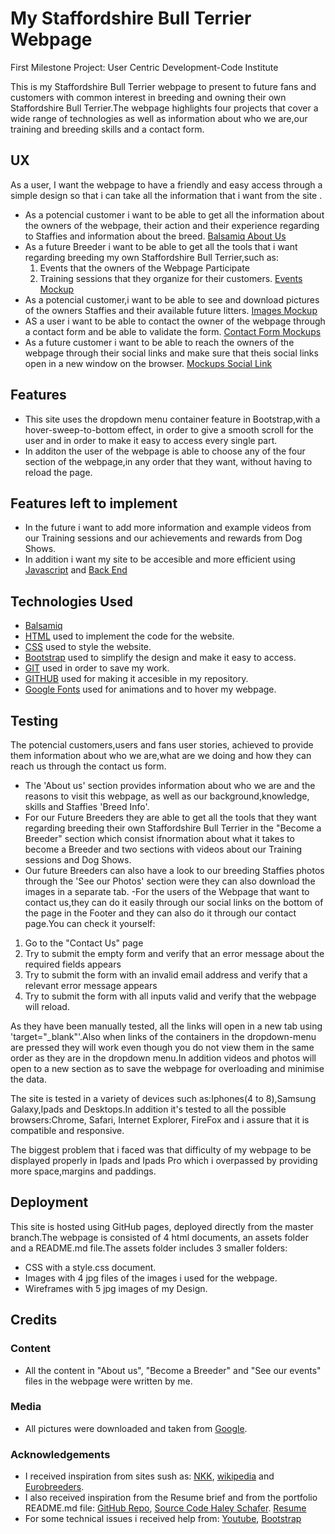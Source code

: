# My Staffordshire Bull Terrier Webpage

First Milestone Project: User Centric Development-Code Institute

This is my Staffordshire Bull Terrier webpage to present to future fans and customers with common interest in breeding and owning their own Staffordshire Bull Terrier.The webpage highlights four projects that cover a wide range of technologies as well as information about who we are,our training and breeding skills and a contact form.

## UX

As a user, I want the webpage to have a friendly and easy access through a simple design so that i can take all the information that i want from the site .
- As a potencial customer i want to be able to get all the information about the owners of the webpage, their action and their experience regarding to Staffies and information about the breed. [Balsamiq About Us](https://balsamiq.cloud/su4533x/pszdby4/r2278) 
- As a future Breeder i want to be able to get all the tools that i want regarding breeding my own Staffordshire Bull Terrier,such as: 
   1. Events that the owners of the Webpage Participate
   2. Training sessions that they organize for their customers. [Events Mockup](https://balsamiq.cloud/su4533x/pszdby4/r4F20)
- As a potencial customer,i want  to be able to see and download pictures of the owners Staffies and their available future litters. [Images Mockup](https://balsamiq.cloud/su4533x/pszdby4/r798C)
- AS a user i want to be able to contact the owner of the webpage through a contact form and be able to validate the form. [Contact Form Mockups](https://balsamiq.cloud/su4533x/pszdby4/r2B16)
- As a future customer i want to be able to reach the owners of the webpage through their social links and make sure that theis social links open in a new window on the browser. [Mockups Social Link](https://balsamiq.cloud/su4533x/pszdby4/rC946)
## Features

- This site uses the dropdown menu container feature in Bootstrap,with a hover-sweep-to-bottom effect, in order to give a smooth scroll for the user and in order to make it easy to access every single part. 
- In additon the user of the webpage is able to choose any of the four section of the webpage,in any order that they want, without having to reload the page.


## Features left to implement

- In the future i want to add more information and example videos from our Training sessions and our achievements and rewards from Dog Shows.
- In addition i want my site to be accesible and more efficient using [Javascript](https://no.wikipedia.org/wiki/JavaScript) and [Back End](https://en.wikipedia.org/wiki/Back_end)

## Technologies Used
- [Balsamiq](https://balsamiq.cloud/su4533x/pszdby4/r4F20)
- [HTML](https://no.wikipedia.org/wiki/HTML) used to implement the code for the website.
- [CSS](https://no.wikipedia.org/wiki/Cascading_Style_Sheets) used to style the website.
- [Bootstrap](https://no.wikipedia.org/wiki/Bootstrapping) used to simplify the design and make it easy to access.
- [GIT](https://no.wikipedia.org/wiki/Git) used in order to save my work.
- [GITHUB](https://en.wikipedia.org/wiki/GitHub) used for making it accesible in my repository.
- [Google Fonts](https://en.wikipedia.org/wiki/Google_Fonts) used for animations and to hover my webpage.

## Testing

The potencial customers,users and fans user stories, achieved to provide them information about who we are,what are we doing and how they can reach us through the contact us form. 
- The 'About us' section provides information about who we are and the reasons to visit this webpage, as well as our background,knowledge, skills and Staffies 'Breed Info'.
- For our Future Breeders they are able to get all the tools that they want regarding breeding their own Staffordshire Bull Terrier in the "Become a Breeder" section which consist ifnormation about what it takes to become a Breeder and two sections with videos about our Training sessions and Dog Shows.
- Our future Breeders can also have a look to our breeding Staffies photos through the 'See our Photos' section were they can also download the images in a separate tab.
-For the users of the Webpage that want to contact us,they can do it easily through our social links on the bottom of the page in the Footer and they can also do it through our contact page.You can check it yourself:
1. Go to the "Contact Us" page
1. Try to submit the empty form and verify that an error message about the required fields appears
1. Try to submit the form with an invalid email address and verify that a relevant error message appears
1. Try to submit the form with all inputs valid and verify that the webpage will reload.

As they have been manually tested, all the links will open in a new tab using 'target="_blank"'.Also when links of the containers in the dropdown-menu are pressed they will work even though you do not view them in the same order as they are in the dropdown menu.In addition videos and photos will open to a new section as to save the webpage for overloading and minimise the data.

The site is tested in a variety of devices such as:Iphones(4 to 8),Samsung Galaxy,Ipads and Desktops.In addition it's tested to all the possible browsers:Chrome, Safari, Internet Explorer, FireFox and i assure that it is compatible and responsive.

The biggest problem that i faced was that difficulty of my webpage to be displayed properly in Ipads and Ipads Pro which i overpassed by providing more space,margins and paddings.

## Deployment

This site is hosted using GitHub pages, deployed directly from the master branch.The webpage is consisted of 4 html documents, an assets folder and a README.md file.The assets folder includes 3 smaller folders:
- CSS with a style.css document.
- Images with 4 jpg files of the images i used for the webpage.
- Wireframes with 5 jpg images of my Design.
 








## Credits

### Content

- All the content in "About us", "Become a Breeder" and "See our events" files  in the webpage were written by me.

### Media

- All pictures were downloaded and taken from [Google](https://en.wikipedia.org/wiki/Google_Images).

### Acknowledgements

- I received inspiration from sites sush as: [NKK](https://www.nkk.no/), [wikipedia](https://no.wikipedia.org/wiki/Staffordshire_bull_terrier) and [Eurobreeders](https://www.eurobreeder.com/).
- I also received inspiration from the Resume brief and from the portfolio README.md file: [GitHub Repo](https://github.com/Code-Institute-Solutions/readme-template), [Source Code Haley Schafer](https://github.com/Code-Institute-Solutions/StudentExampleProjectGradeFive). [Resume](https://courses.codeinstitute.net/courses/course-v1:codeinstitute+FE+2017_T3/courseware/f27ed60a8df446e6b3b292bae5102aa7/355f8e6b0fe14c0c86b371804f852aa3/?child=first)
- For some technical issues i received help from: [Youtube](https://www.youtube.com/), [Bootstrap](https://getbootstrap.com/docs/4.3/components/dropdowns/) 

